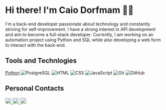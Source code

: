 <h1> Hi there! I'm Caio Dorfmam 👋🏻 </h1>

<p>
I'm a back-end developer passionate about technology and constantly striving for self-improvement. I have a strong interest in API development and aim to become a full-stack developer. Currently, I am working on an automation project using Python and SQL while also developing a web form to interact with the back-end.
</p>

<h2> Tools and Technlogies </h2>  

[Python](https://img.shields.io/badge/-Python-3776AB?style=flat&logo=Python&logoColor=white)
![PostgreSQL](https://img.shields.io/badge/-PostgreSQL-336791?style=flat&logo=PostgreSQL&logoColor=white)
![HTML](https://img.shields.io/badge/-HTML-E34F26?style=flat&logo=HTML5&logoColor=white)
![CSS](https://img.shields.io/badge/-CSS-1572B6?style=flat&logo=CSS3&logoColor=white)
![JavaScript](https://img.shields.io/badge/-JavaScript-F7DF1E?style=flat&logo=JavaScript&logoColor=black)
![Git](https://img.shields.io/badge/-Git-F05032?style=flat&logo=Git&logoColor=white)
![GitHub](https://img.shields.io/badge/-GitHub-181717?style=flat&logo=GitHub&logoColor=white)

<h2> Personal Contacts </h2>

<p align="left">
  <a href="mailto:contatodorfmam@email.com">
    <img src="https://img.shields.io/badge/E--mail-0077B5?style=flat&logo=gmail&logoColor=white" height="20" />
  </a>
  <a href="https://www.linkedin.com/in/caio-dorfmam-156a43334?utm_source=share&utm_campaign=share_via&utm_content=profile&utm_medium=android_app ">
    <img src="https://img.shields.io/badge/LinkedIn-0077B5?style=flat&logo=linkedin&logoColor=white" height="20" />
  <a href="https://www.instagram.com/syscayus/">
  <img src="https://img.shields.io/badge/Instagram-E4405F?style=flat-square&logo=instagram&logoColor=white" height="20" />
</a>
</p>
